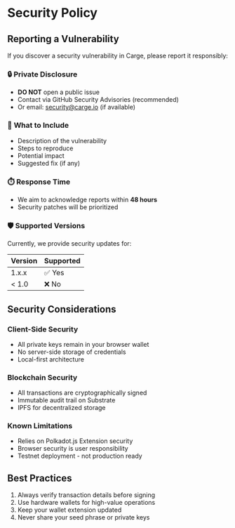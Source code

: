 # Security Policy

## Reporting a Vulnerability

If you discover a security vulnerability in Carge, please report it responsibly:

### 🔒 **Private Disclosure**
- **DO NOT** open a public issue
- Contact via GitHub Security Advisories (recommended)
- Or email: security@carge.io (if available)

### 📧 **What to Include**
- Description of the vulnerability
- Steps to reproduce
- Potential impact
- Suggested fix (if any)

### ⏱️ **Response Time**
- We aim to acknowledge reports within **48 hours**
- Security patches will be prioritized

### 🛡️ **Supported Versions**
Currently, we provide security updates for:

| Version | Supported          |
| ------- | ------------------ |
| 1.x.x   | ✅ Yes             |
| < 1.0   | ❌ No              |

## Security Considerations

### Client-Side Security
- All private keys remain in your browser wallet
- No server-side storage of credentials
- Local-first architecture

### Blockchain Security
- All transactions are cryptographically signed
- Immutable audit trail on Substrate
- IPFS for decentralized storage

### Known Limitations
- Relies on Polkadot.js Extension security
- Browser security is user responsibility
- Testnet deployment - not production ready

## Best Practices
1. Always verify transaction details before signing
2. Use hardware wallets for high-value operations
3. Keep your wallet extension updated
4. Never share your seed phrase or private keys

